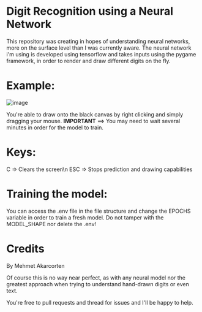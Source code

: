 # Digit Recognition using a Neural Network

This repository was creating in hopes of understanding neural networks, more on the surface level than I was currently aware. The neural network i'm using is developed using tensorflow and takes inputs using the pygame framework, in order to render and draw different digits on the fly.

# Example:
![image](https://user-images.githubusercontent.com/97798919/210004938-1c624690-f8b2-4b0a-84c0-a962129ee8c6.png)

You're able to draw onto the black canvas by right clicking and simply dragging your mouse.
**IMPORTANT** ==> You may need to wait several minutes in order for the model to train.

# Keys:
  C   => Clears the screen\n
  ESC => Stops prediction and drawing capabilities

# Training the model:
  You can access the .env file in the file structure and change the EPOCHS variable in order to train a fresh model. Do not tamper with the MODEL_SHAPE nor delete the .env!

# Credits
By Mehmet Akarcorten

Of course this is no way near perfect, as with any neural model nor the greatest approach when trying to understand hand-drawn digits or even text.

You're free to pull requests and thread for issues and I'll be happy to help.
  
